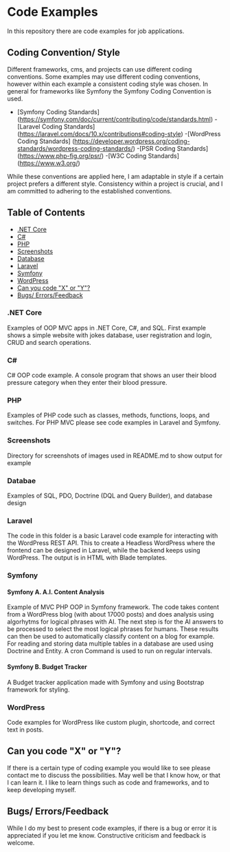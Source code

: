
# Code Examples 

In this repository there are code examples for job applications. 

## Coding Convention/ Style 

Different frameworks, cms, and projects can use different coding conventions. Some examples may use different coding conventions, however within each example a consistent coding style was chosen. In general for frameworks like Symfony the Symfony Coding Convention is used.

- [Symfony Coding Standards] (https://symfony.com/doc/current/contributing/code/standards.html)
-[Laravel Coding Standards] (https://laravel.com/docs/10.x/contributions#coding-style) 
-[WordPress Coding Standards] (https://developer.wordpress.org/coding-standards/wordpress-coding-standards/)
-[PSR Coding Standards] (https://www.php-fig.org/psr/)
-[W3C Coding Standards] (https://www.w3.org/)

While these conventions are applied here, I am adaptable in style if a certain project prefers a different style. Consistency within a project is crucial, and I am committed to adhering to the established conventions.
  
## Table of Contents

- [.NET Core](#net-core)
- [C#](#c)
- [PHP](#php)
- [Screenshots](#screenshots)
- [Database](#database)
- [Laravel](#laravel)
- [Symfony](#symfony)
- [WordPress](#wordpress)
- [Can you code "X" or "Y"?](#can-you-code-x-or-y)
- [Bugs/ Errors/Feedback](#bugs-errors-feedback)

### .NET Core

Examples of OOP MVC apps in .NET Core, C#, and SQL. First example shows a simple website with jokes database, user registration and login, CRUD and search operations. 

### C#

C# OOP code example. A console program that shows an user their blood pressure category when they enter their blood pressure.

### PHP

Examples of PHP code such as classes, methods,  functions, loops, and switches. For PHP MVC please see code examples in Laravel and Symfony.

### Screenshots

Directory for screenshots of images used in README.md to show output for example

### Databae

Examples of SQL, PDO, Doctrine (DQL and Query Builder), and database design

### Laravel

The code in this folder is a basic Laravel code example for interacting with the WordPress REST API. This to create a Headless WordPress where the frontend can be designed in Laravel, while the backend keeps using WordPress. The output is in HTML with Blade templates.

### Symfony

#### Symfony A. A.I. Content Analysis

  Example of MVC PHP OOP in Symfony framework. The code takes content from a WordPress blog (with about 17000 posts)     and does analysis using algorhytms for logical phrases with AI. The next step is for the AI answers to be processed to select the most logical phrases for humans. These results can then be used to automatically classify content on a blog for example. For reading and storing data multiple tables in a database are used using Doctrine and Entity. A cron Command is used to run on regular intervals. 


#### Symfony B. Budget Tracker

A Budget tracker application made with Symfony and using Bootstrap framework for styling.

### WordPress

Code examples for WordPress like custom plugin, shortcode, and correct text in posts.

## Can you code "X" or "Y"?

If there is a certain type of coding example you would like to see please contact me to discuss the possibilities.
May well be that I know how, or that I can learn it. I like to learn things such as code and frameworks, and to keep developing myself.

## Bugs/ Errors/Feedback

While I do my best to present code examples, if there is a bug or error it is appreciated if you let me know. 
Constructive criticism and feedback is welcome. 






